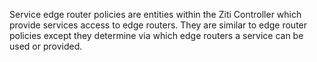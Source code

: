 Service edge router policies are entities within the Ziti Controller which provide
services access to edge routers. They are similar to edge router policies except
they determine via which edge routers a service can be used or provided.
